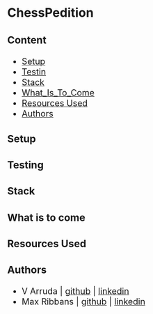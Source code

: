 # ChessPedition

<span style="font-size:1.4em;">

### Content

-   [Setup](#setup)
-   [Testin](#testing)
-   [Stack](#stack )
-   [What_Is_To_Come](#what-is-to-come)
-   [Resources Used](#resources-used)
-   [Authors](#authors)

### Setup

### Testing

### Stack

### What is to come

### Resources Used

### Authors

-   V Arruda | [github](https://github.com/nessaarruda) \| [linkedin](https://www.linkedin.com/in/vanessa-alves-de-arruda/)
-   Max Ribbans | [github](https://github.com/ribbansmax) \| [linkedin](https://www.linkedin.com/in/max-ribbans/)
